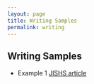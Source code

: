 ```yaml
---
layout: page
title: Writing Samples
permalink: writing
---
```





## Writing Samples

- Example 1 [JISHS article](/assets/png/JISHSArticle.pdf)
